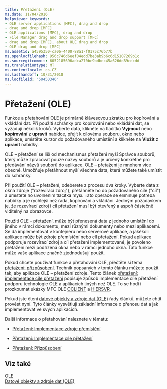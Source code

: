 ```yaml
---
title: Přetažení (OLE)
ms.date: 11/04/2016
helpviewer_keywords:
- OLE server applications [MFC], drag and drop
- drag and drop [MFC]
- OLE applications [MFC], drag and drop
- File Manager drag and drop support [MFC]
- drag and drop [MFC], about OLE drag and drop
- OLE drag and drop [MFC]
ms.assetid: a4595350-ca06-4400-88a1-f0175c76b77b
ms.openlocfilehash: 956c746d6eef84edd7be3ab9b6c6d15107269b1c
ms.sourcegitcommit: 6052185696adca270bc9bdbec45a626dd89cdcdd
ms.translationtype: MT
ms.contentlocale: cs-CZ
ms.lasthandoff: 10/31/2018
ms.locfileid: "50450346"
---
```

# <a name="drag-and-drop-ole"></a>Přetažení (OLE)

Funkce a přetahování OLE je primárně klávesovou zkratku pro kopírování a vkládání dat. Při použití schránky pro kopírování nebo vkládání dat, se vyžadují několik kroků. Vyberte data, klikněte na tlačítko **Vyjmout** nebo **kopírování** z **upravit** nabídce, přejít k cílovému souboru, okno nebo aplikace, umístěte kurzor do požadovaného umístění a klikněte na **Vložit** z **upravit** nabídky.

OLE – přetažení se liší od mechanismus přetažení myší Správce souborů, který může zpracovat pouze názvy souborů a je určený konkrétně pro předávání názvů souborů do aplikace. OLE – přetažení je mnohem více obecné. Umožňuje přetáhnout myší všechna data, která můžete také umístit do schránky.

Při použití OLE – přetažení, odeberete z procesu dva kroky. Vyberte data z okna zdroje ("rozevírací zdroj"), přetáhněte ho do požadovaného cíle ("cíl") a umístěte ho uvolněním tlačítka myši. Tato operace se eliminuje potřeba nabídky a je rychlejší než řada, kopírování a vkládání. Jediným požadavkem je, že rozevírací zdroj i cíl přetažení musí být otevřený a aspoň částečně viditelný na obrazovce.

Použití OLE – přetažení, může být přenesená data z jednoho umístění do jiného v rámci dokumentu, mezi různými dokumenty nebo mezi aplikacemi. Se dá implementovat v kontejneru nebo serverové aplikace, a jakékoli aplikace může být zdroje přemístění nebo cíl přetažení. Pokud aplikace podporuje rozevírací zdroj a cíl přetažení implementované, je povoleno přetažení mezi podřízená okna nebo v rámci jednoho okna. Tato funkce může vaše aplikace značně zjednodušují použít.

Pokud chcete používat funkce a přetahování OLE, přečtěte si téma [přetažení: přizpůsobení](../mfc/drag-and-drop-customizing.md). Technik popsaných v tomto článku můžete použít tak, aby aplikace OLE – přetažení zdroje. Tento článek [přetažení: implementace cíle přetažení](../mfc/drag-and-drop-implementing-a-drop-target.md) popisuje způsob implementace cíle přetažení podporu technologie OLE a aplikacích jiných než OLE. To se hodí i prozkoumat ukázky MFC OLE [OCLIENT](../visual-cpp-samples.md) a [HIERSVR](../visual-cpp-samples.md).

Pokud jste čtení [datové objekty a zdroje dat (OLE)](../mfc/data-objects-and-data-sources-ole.md) řady článků, můžete chtít provést nyní. Tyto články vysvětlují základní informace o přenosu dat a jak implementovat ve svých aplikacích.

Další informace o přetahování naleznete v tématu:

- [Přetažení: Implementace zdroje přemístění](../mfc/drag-and-drop-implementing-a-drop-source.md)

- [Přetažení: Implementace cíle přetažení](../mfc/drag-and-drop-implementing-a-drop-target.md)

- [Přetažení: Přizpůsobení](../mfc/drag-and-drop-customizing.md)

## <a name="see-also"></a>Viz také

[OLE](../mfc/ole-in-mfc.md)<br/>
[Datové objekty a zdroje dat (OLE)](../mfc/data-objects-and-data-sources-ole.md)

